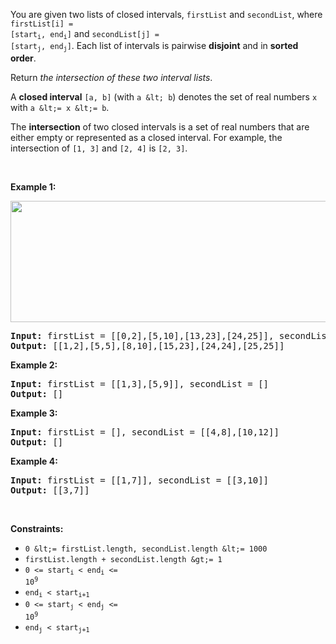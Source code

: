 You are given two lists of closed intervals, `` firstList `` and `` secondList ``, where <code>firstList[i] = [start<sub>i</sub>, end<sub>i</sub>]</code> and <code>secondList[j] = [start<sub>j</sub>, end<sub>j</sub>]</code>. Each list of intervals is pairwise __disjoint__ and in __sorted order__.

Return _the intersection of these two interval lists_.

A __closed interval__ `` [a, b] `` (with `` a &lt; b ``) denotes the set of real numbers `` x `` with `` a &lt;= x &lt;= b ``.

The __intersection__ of two closed intervals is a set of real numbers that are either empty or represented as a closed interval. For example, the intersection of `` [1, 3] `` and `` [2, 4] `` is `` [2, 3] ``.

&nbsp;

__Example 1:__

<img alt="" src="https://assets.leetcode.com/uploads/2019/01/30/interval1.png" style="width: 700px; height: 194px;"/>

<pre>
<strong>Input:</strong> firstList = [[0,2],[5,10],[13,23],[24,25]], secondList = [[1,5],[8,12],[15,24],[25,26]]
<strong>Output:</strong> [[1,2],[5,5],[8,10],[15,23],[24,24],[25,25]]
</pre>

__Example 2:__

<pre>
<strong>Input:</strong> firstList = [[1,3],[5,9]], secondList = []
<strong>Output:</strong> []
</pre>

__Example 3:__

<pre>
<strong>Input:</strong> firstList = [], secondList = [[4,8],[10,12]]
<strong>Output:</strong> []
</pre>

__Example 4:__

<pre>
<strong>Input:</strong> firstList = [[1,7]], secondList = [[3,10]]
<strong>Output:</strong> [[3,7]]
</pre>

&nbsp;

__Constraints:__

*   `` 0 &lt;= firstList.length, secondList.length &lt;= 1000 ``
*   `` firstList.length + secondList.length &gt;= 1 ``
*   <code>0 &lt;= start<sub>i</sub> &lt; end<sub>i</sub> &lt;= 10<sup>9</sup></code>
*   <code>end<sub>i</sub> &lt; start<sub>i+1</sub></code>
*   <code>0 &lt;= start<sub>j</sub> &lt; end<sub>j</sub> &lt;= 10<sup>9</sup> </code>
*   <code>end<sub>j</sub> &lt; start<sub>j+1</sub></code>